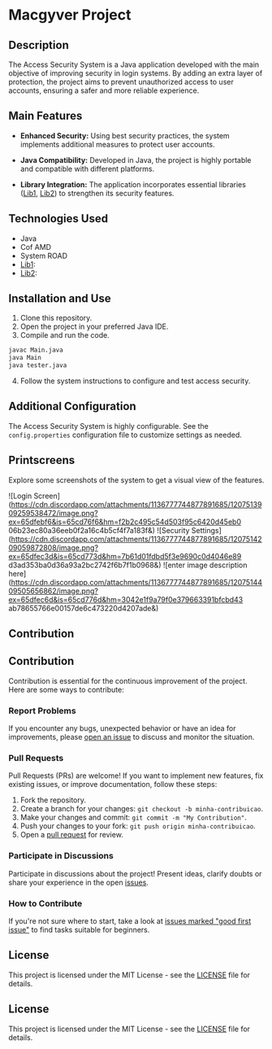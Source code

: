# Macgyver Project

## Description

The Access Security System is a Java application developed with the main objective of improving security in login systems. By adding an extra layer of protection, the project aims to prevent unauthorized access to user accounts, ensuring a safer and more reliable experience.

## Main Features

- **Enhanced Security:** Using best security practices, the system implements additional measures to protect user accounts.
  
- **Java Compatibility:** Developed in Java, the project is highly portable and compatible with different platforms.

- **Library Integration:** The application incorporates essential libraries ([Lib1](https://docs.oracle.com/javase/8/docs/api/java/util/Random.html), [Lib2]( https://www.w3schools.com/java/java_user_input.asp)) to strengthen its security features.

## Technologies Used

- Java
- Cof AMD
- System ROAD
- [Lib1](https://docs.oracle.com/javase/8/docs/api/java/util/Random.html):
- [Lib2](https://www.w3schools.com/java/java_user_input.asp):

## Installation and Use

1. Clone this repository.
2. Open the project in your preferred Java IDE.
3. Compile and run the code.

```bash
javac Main.java
java Main
java tester.java
```

4. Follow the system instructions to configure and test access security.

## Additional Configuration

The Access Security System is highly configurable. See the `config.properties` configuration file to customize settings as needed.

## Printscreens

Explore some screenshots of the system to get a visual view of the features.

![Login Screen](https://cdn.discordapp.com/attachments/1136777744877891685/1207513909259538472/image.png?ex=65dfebf6&is=65cd76f6&hm=f2b2c495c54d503f95c6420d45eb0 06b23ec80a36eeb0f2a16c4b5cf4f7a183f&)
![Security Settings](https://cdn.discordapp.com/attachments/1136777744877891685/1207514209059872808/image.png?ex=65dfec3d&is=65cd773d&hm=7b61d01fdbd5f3e9690c0d4046e89 d3ad353ba0d36a93a2bc2742f6b7f1b0968&)
![enter image description here](https://cdn.discordapp.com/attachments/1136777744877891685/1207514409505656862/image.png?ex=65dfec6d&is=65cd776d&hm=3042e1f9a79f0e379663391bfcbd43 ab78655766e00157de6c473220d4207ade&)
## Contribution

## Contribution

Contribution is essential for the continuous improvement of the project. Here are some ways to contribute:

### Report Problems

If you encounter any bugs, unexpected behavior or have an idea for improvements, please [open an issue](link_issues) to discuss and monitor the situation.

### Pull Requests

Pull Requests (PRs) are welcome! If you want to implement new features, fix existing issues, or improve documentation, follow these steps:

1. Fork the repository.
2. Create a branch for your changes: `git checkout -b minha-contribuicao`.
3. Make your changes and commit: `git commit -m "My Contribution"`.
4. Push your changes to your fork: `git push origin minha-contribuicao`.
5. Open a [pull request](link_pull_requests) for review.

### Participate in Discussions

Participate in discussions about the project! Present ideas, clarify doubts or share your experience in the open [issues](link_issues).

### How to Contribute

If you're not sure where to start, take a look at [issues marked "good first issue"](link_good_first_issue) to find tasks suitable for beginners.

## License

This project is licensed under the MIT License - see the [LICENSE](LICENSE) file for details.


## License

This project is licensed under the MIT License - see the [LICENSE](LICENSE) file for details.